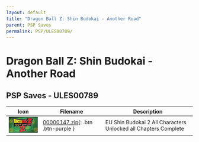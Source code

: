 ```yaml
---
layout: default
title: "Dragon Ball Z: Shin Budokai - Another Road"
parent: PSP Saves
permalink: PSP/ULES00789/
---
```

# Dragon Ball Z: Shin Budokai - Another Road

## PSP Saves - ULES00789

| Icon | Filename | Description |
|------|----------|-------------|
| ![Dragon Ball Z: Shin Budokai - Another Road](ICON0.PNG) | [00000147.zip](00000147.zip){: .btn .btn-purple } | EU Shin Budokai 2 All Characters Unlocked all Chapters Complete |
